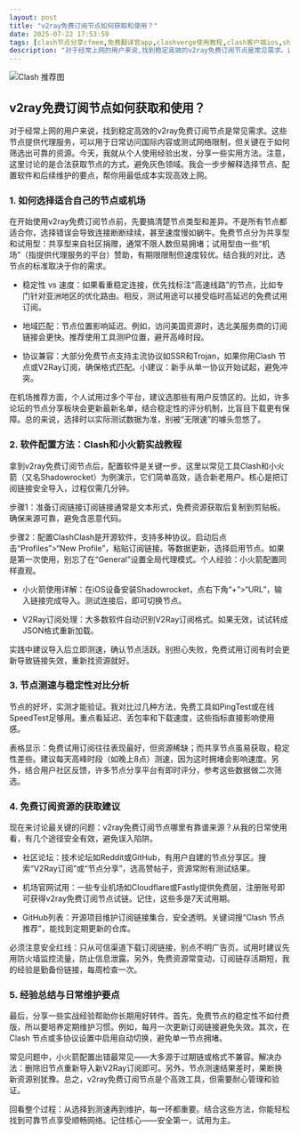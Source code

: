 ```yaml
---
layout: post
title: "v2ray免费订阅节点如何获取和使用？"
date: 2025-07-22 17:53:59
tags: [clash节点分享cfmem,免费翻译官app,clashverge使用教程,clash客户端ios,shadowrocket订阅节点,clash节点免费订阅地址为什么下载不了,sstap节点获取]
description: "对于经常上网的用户来说,找到稳定高效的v2ray免费订阅节点是常见需求。这些节点提供代理服务,可以用于日常访问国际内容或测试网络限制,但关键在于如何筛选出可靠的资源。今天,我就从个人使用经验出发,分享一些实用方法。注意,这里讨论的是合法获取节点的方式,避免灰色领域。我会一步步解释选择节点、配置软件和后续维护的要点,帮你用最低成本实现高效上网。"
---
```


![Clash 推荐图](https://clashjd.github.io/assets/img/tiktok机场推荐.png)

## v2ray免费订阅节点如何获取和使用？

对于经常上网的用户来说，找到稳定高效的v2ray免费订阅节点是常见需求。这些节点提供代理服务，可以用于日常访问国际内容或测试网络限制，但关键在于如何筛选出可靠的资源。今天，我就从个人使用经验出发，分享一些实用方法。注意，这里讨论的是合法获取节点的方式，避免灰色领域。我会一步步解释选择节点、配置软件和后续维护的要点，帮你用最低成本实现高效上网。

### 1. 如何选择适合自己的节点或机场

在开始使用v2ray免费订阅节点前，先要搞清楚节点类型和差异。不是所有节点都适合你，选择错误会导致连接断断续续，甚至速度慢如蜗牛。免费节点分为共享型和试用型：共享型来自社区捐赠，通常不限人数但易拥堵；试用型由一些“机场”（指提供代理服务的平台）赞助，有期限限制但速度较优。结合我的对比，选节点的标准取决于你的需求。

- 稳定性 vs 速度：如果看重稳定连接，优先找标注“高速线路”的节点，比如专门针对亚洲地区的优化路由。相反，测试用途可以接受临时高延迟的免费试用订阅。

- 地域匹配：节点位置影响延迟。例如，访问美国资源时，选北美服务商的订阅链接会更快。推荐使用工具测IP位置，避开高峰时段。

- 协议兼容：大部分免费节点支持主流协议如SSR和Trojan，如果你用Clash 节点或V2Ray订阅，确保格式匹配。小建议：新手从单一协议开始试起，避免冲突。

在机场推荐方面，个人试用过多个平台，建议选那些有用户反馈区的。比如，许多论坛的节点分享板块会更新最新名单，结合稳定性的评分机制，比盲目下载更有保障。总的来说，选择时以实际测试数据为准，别被“无限速”的噱头忽悠了。

### 2. 软件配置方法：Clash和小火箭实战教程

拿到v2ray免费订阅节点后，配置软件是关键一步。这里以常见工具Clash和小火箭（又名Shadowrocket）为例演示，它们简单高效，适合新老用户。核心是把订阅链接安全导入，过程仅需几分钟。

步骤1：准备订阅链接订阅链接通常是文本形式，免费资源获取后复制到剪贴板。确保来源可靠，避免含恶意代码。

步骤2：配置ClashClash是开源软件，支持多种协议。启动后点击“Profiles”>“New Profile”，粘贴订阅链接。等数据更新，选择启用节点。如果是第一次使用，别忘了在“General”设置全局代理模式。个人经验：小火箭配置同样直观。

- 小火箭使用详解：在iOS设备安装Shadowrocket，点右下角“+”>“URL”，输入链接完成导入。测试连接后，即可切换节点。

- V2Ray订阅处理：大多数软件自动识别V2Ray订阅格式。如果无效，试试转成JSON格式重新加载。

实践中建议导入后立即测速，确认节点活跃。别担心失败，免费试用订阅有时会更新导致链接失效，重新找资源就好。

### 3. 节点测速与稳定性对比分析

节点的好坏，实测才能验证。我对比过几种方法，免费工具如PingTest或在线SpeedTest足够用。重点看延迟、丢包率和下载速度，这些指标直接影响使用感。

表格显示：免费试用订阅往往表现最好，但资源稀缺；而共享节点虽易获取，稳定性差些。建议每天高峰时段（如晚上8点）测速，因为这时拥堵会影响速度。另外，结合用户社区反馈，许多节点分享平台有即时评分，参考这些数据做二次筛选。

### 4. 免费订阅资源的获取建议

现在来讨论最关键的问题：v2ray免费订阅节点哪里有靠谱来源？从我的日常使用看，有几个途径安全有效，避免误入陷阱。

- 社区论坛：技术论坛如Reddit或GitHub，有用户自建的节点分享区。搜索“V2Ray订阅”或“节点分享”，选高赞帖子，资源常附有测试结果。

- 机场官网试用：一些专业机场如Cloudflare或Fastly提供免费层，注册账号即可获得v2ray免费订阅节点试链。记住，这些多是7天试用期。

- GitHub列表：开源项目维护订阅链接集合，安全透明。关键词搜“Clash 节点推荐”，能找到定期更新的仓库。

必须注意安全红线：只从可信渠道下载订阅链接，别点不明广告页。试用时建议先用防火墙监控流量，防止信息泄露。另外，免费资源常变动，订阅链存活期短，我的经验是勤备份链接，每周检查一次。

### 5. 经验总结与日常维护要点

最后，分享一些实战经验帮助你长期用好转件。首先，免费节点的稳定性不如付费版，所以要培养定期维护习惯。例如，每月一次更新订阅链接避免失效。其次，在Clash 节点或多协议设置中启用自动切换，避免单一节点拥堵。

常见问题中，小火箭配置出错最常见——大多源于过期链或格式不兼容。解决办法：删除旧节点重新导入新V2Ray订阅即可。另外，节点测速结果差时，果断换新资源别犹豫。总之，v2ray免费订阅节点是个高效工具，但需要耐心管理和验证。

回看整个过程：从选择到测速再到维护，每一环都重要。结合这些方法，你能轻松找到可靠节点享受顺畅网络。记住核心——安全第一，试用为主。